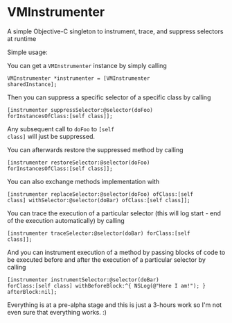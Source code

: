 VMInstrumenter
==============

A simple Objective-C singleton to instrument, trace, and suppress selectors at runtime

Simple usage:

You can get a <code>VMInstrumenter</code> instance by simply calling

<code>VMInstrumenter *instrumenter = [VMInstrumenter sharedInstance];</code>

Then you can suppress a specific selector of a specific class by calling

<code>[instrumenter suppressSelector:@selector(doFoo) forInstancesOfClass:[self class]];</code>

Any subsequent call to <code>doFoo</code> to <code>[self class]</code> will just be suppressed.

You can afterwards restore the suppressed method by calling

<code>[instrumenter restoreSelector:@selector(doFoo) forInstancesOfClass:[self class]];</code>

You can also exchange methods implementation with

<code>[instrumenter replaceSelector:@selector(doFoo) ofClass:[self class] withSelector:@selector(doBar) ofClass:[self class]];</code>

You can trace the execution of a particular selector (this will log start - end of the execution automatically) by calling

<code>[instrumenter traceSelector:@selector(doBar) forClass:[self class]];</code>

And you can instrument execution of a method by passing blocks of code to be executed before and after the execution of a particular selector by calling

<code>[instrumenter instrumentSelector:@selector(doBar) forClass:[self class] withBeforeBlock:^{
        NSLog(@"Here I am!");
    } afterBlock:nil];
</code>

Everything is at a pre-alpha stage and this is just a 3-hours work so I'm not even sure that everything works. :)